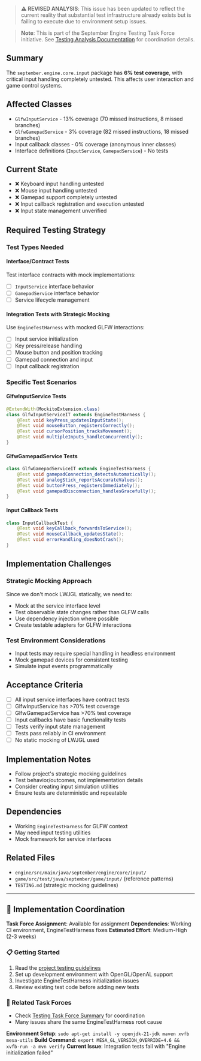 <!-- This issue was generated from REVISED testing analysis documentation -->
<!-- Source: docs/testing-analysis/ -->
<!-- IMPORTANT: Analysis updated to reflect that many tests exist but fail due to environment issues -->

> **⚠️ REVISED ANALYSIS**: This issue has been updated to reflect the current reality that substantial test infrastructure already exists but is failing to execute due to environment setup issues.

> **Note**: This is part of the September Engine Testing Task Force initiative. See [Testing Analysis Documentation](../docs/testing-analysis/) for coordination details.


## Summary

The `september.engine.core.input` package has **6% test coverage**, with critical input handling completely untested. This affects user interaction and game control systems.

## Affected Classes  

- `GlfwInputService` - 13% coverage (70 missed instructions, 8 missed branches)
- `GlfwGamepadService` - 3% coverage (82 missed instructions, 18 missed branches)
- Input callback classes - 0% coverage (anonymous inner classes)
- Interface definitions (`InputService`, `GamepadService`) - No tests

## Current State

- ❌ Keyboard input handling untested
- ❌ Mouse input handling untested  
- ❌ Gamepad support completely untested
- ❌ Input callback registration and execution untested
- ❌ Input state management unverified

## Required Testing Strategy


### Test Types Needed

#### Interface/Contract Tests
Test interface contracts with mock implementations:
- [ ] `InputService` interface behavior
- [ ] `GamepadService` interface behavior
- [ ] Service lifecycle management

#### Integration Tests with Strategic Mocking
Use `EngineTestHarness` with mocked GLFW interactions:
- [ ] Input service initialization
- [ ] Key press/release handling
- [ ] Mouse button and position tracking
- [ ] Gamepad connection and input
- [ ] Input callback registration

### Specific Test Scenarios

#### GlfwInputService Tests
```java
@ExtendWith(MockitoExtension.class)  
class GlfwInputServiceIT extends EngineTestHarness {
    @Test void keyPress_updatesInputState();
    @Test void mouseButton_registersCorrectly();
    @Test void cursorPosition_tracksMovement();
    @Test void multipleInputs_handleConcurrently();
}
```

#### GlfwGamepadService Tests
```java
class GlfwGamepadServiceIT extends EngineTestHarness {
    @Test void gamepadConnection_detectsAutomatically();
    @Test void analogStick_reportsAccurateValues();
    @Test void buttonPress_registersImmediately();
    @Test void gamepadDisconnection_handlesGracefully();
}
```

#### Input Callback Tests
```java
class InputCallbackTest {
    @Test void keyCallback_forwardsToService();
    @Test void mouseCallback_updatesState();
    @Test void errorHandling_doesNotCrash();
}
```

## Implementation Challenges


### Strategic Mocking Approach
Since we don't mock LWJGL statically, we need to:
- Mock at the service interface level
- Test observable state changes rather than GLFW calls
- Use dependency injection where possible
- Create testable adapters for GLFW interactions

### Test Environment Considerations
- Input tests may require special handling in headless environment
- Mock gamepad devices for consistent testing
- Simulate input events programmatically

## Acceptance Criteria

- [ ] All input service interfaces have contract tests
- [ ] GlfwInputService has >70% test coverage
- [ ] GlfwGamepadService has >70% test coverage  
- [ ] Input callbacks have basic functionality tests
- [ ] Tests verify input state management
- [ ] Tests pass reliably in CI environment
- [ ] No static mocking of LWJGL used

## Implementation Notes

- Follow project's strategic mocking guidelines
- Test behavior/outcomes, not implementation details
- Consider creating input simulation utilities
- Ensure tests are deterministic and repeatable

## Dependencies

- Working `EngineTestHarness` for GLFW context
- May need input testing utilities
- Mock framework for service interfaces

## Related Files

- `engine/src/main/java/september/engine/core/input/`
- `game/src/test/java/september/game/input/` (reference patterns)
- `TESTING.md` (strategic mocking guidelines)

---

## 🚀 Implementation Coordination

**Task Force Assignment**: Available for assignment
**Dependencies**: Working CI environment, EngineTestHarness fixes
**Estimated Effort**: Medium-High (2-3 weeks)

### 📋 Getting Started
1. Read the [project testing guidelines](../TESTING.md)
2. Set up development environment with OpenGL/OpenAL support
3. Investigate EngineTestHarness initialization issues
4. Review existing test code before adding new tests

### 🔗 Related Task Forces
- Check [Testing Task Force Summary](../docs/testing-analysis/task-force-summary.md) for coordination
- Many issues share the same EngineTestHarness root cause

**Environment Setup**: `sudo apt-get install -y openjdk-21-jdk maven xvfb mesa-utils`
**Build Command**: `export MESA_GL_VERSION_OVERRIDE=4.6 && xvfb-run -a mvn verify`
**Current Issue**: Integration tests fail with "Engine initialization failed"
